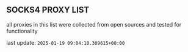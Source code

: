 ## SOCKS4 PROXY LIST

all proxies in this list were collected from open sources and tested for functionality

last update: `2025-01-19 09:04:10.309615+00:00`